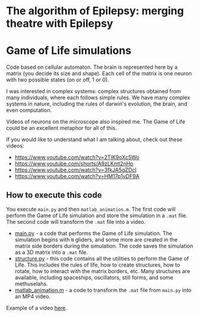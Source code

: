 # The algorithm of Epilepsy: merging theatre with Epilepsy
# Game of Life simulations

Code based on cellular automaton.
The brain is represented here by a matrix (you decide its size and shape). Each cell of the matrix is one neuron with two possible states (on or off, 1 or 0).

I was interested in complex systems: complex structures obtained from many individuals, where each follows simple rules.
We have many complex systems in nature, including the rules of darwin's evolution, the brain, and even computation.

Videos of neurons on the microscope also inspired me. The Game of Life could be an excellent metaphor for all of this.

If you would like to understand what I am talking about, check out these videos:
- https://www.youtube.com/watch?v=2TIK9oXc5Wo
- https://www.youtube.com/shorts/A9zLKmt2nHo
- https://www.youtube.com/watch?v=3fkJA5gZDcI 
- https://www.youtube.com/watch?v=HM17p1vDF9A


## How to execute this code

You execute `main.py` and then `matlab_animation.m`. The first code will perform the Game of Life simulation and store the simulation in a `.mat` file. The second code will transform the `.mat` file into a video.

- [main.py](/Game_of_life/main.py) - a code that performs the Game of Life simulation. The simulation begins with `N` gliders, and some more are created in the matrix side borders during the simulation. The code saves the simulation as a 3D matrix into a `.mat` file.
- [structure.py](/Game_of_life/structure.py) - this code contains all the utilities to perform the Game of Life. This includes the rules of life, how to create structures, how to rotate, how to interact with the matrix borders, etc. Many structures are available, including spaceships, oscillators, still forms, and some methuselahs.
- [matlab_animation.m](/Game_of_life/matlab_animation.m) - a code to transform the `.mat` file from `main.py` into an MP4 video.

Example of a video [here](https://drive.google.com/file/d/13SP_QIHdKz4TW7Bs6RW9n3xF44f9SByy/view?usp=sharing).
